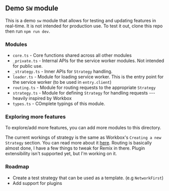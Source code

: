 ## Demo `SW` module

This is a demo `sw` module that allows for testing and updating features in real-time. It is not intended for production use.
To test it out, clone this repo then run `npm run dev`.

### Modules

- `core.ts` - Core functions shared across all other modules
- `_private.ts` - Internal APIs for the service worker modules. Not intended for public use.
- `_strategy.ts` - Inner APIs for `Strategy` handling.
- `loader.ts` - Module for loading service worker. This is the entry point for the service worker (to be used in `entry.client`)
- `routing.ts` - Module for routing requests to the appropriate `Strategy`
- `strategy.ts` - Module for defining `Strategy` for handling requests --- heavily inspired by Workbox
- `types.ts` - COmplete typings of this module.

### Exploring more features

To explore/add more features, you can add more modules to this directory. 

The current workings of strategy is the same as Workbox's `Creating a new Strategy` section. You can read more about it [here](https://developer.chrome.com/docs/workbox/modules/workbox-strategies/#creating-a-new-strategy). Routing is basically almost done, I have a few things to tweak for Remix in there. Plugin extensibility isn't supported yet, but I'm working on it.

### Roadmap

- Create a test strategy that can be used as a template. (e.g `NetworkFirst`)
- Add support for plugins